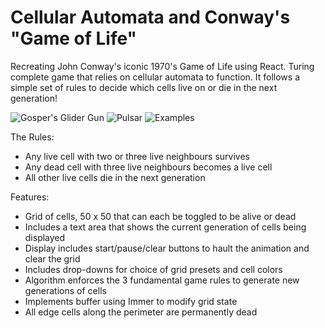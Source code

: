# Cellular Automata and Conway's "Game of Life"
Recreating John Conway's iconic 1970's Game of Life using React. Turing complete game that relies on cellular automata to function. It follows a simple set of rules to decide which cells live on or die in the next generation!

![Gosper's Glider Gun](https://upload.wikimedia.org/wikipedia/commons/e/e5/Gospers_glider_gun.gif)
![Pulsar](https://upload.wikimedia.org/wikipedia/commons/0/07/Game_of_life_pulsar.gif)
![Examples](https://camo.githubusercontent.com/a710386de69bcb8577875246196c7fb07144ff0c/68747470733a2f2f6d656469612e67697068792e636f6d2f6d656469612f3456565a547654717a5252304255774e49482f67697068792e676966)


The Rules:
<ul>
  <li>Any live cell with two or three live neighbours survives</li>
  <li>Any dead cell with three live neighbours becomes a live cell</li>
  <li>All other live cells die in the next generation</li>
</ul>

Features:
<ul>
  <li>Grid of cells, 50 x 50 that can each be toggled to be alive or dead</li>
  <li>Includes a text area that shows the current generation of cells being displayed</li>
  <li>Display includes start/pause/clear buttons to hault the animation and clear the grid</li>
  <li>Includes drop-downs for choice of grid presets and cell colors</li>
  <li>Algorithm enforces the 3 fundamental game rules to generate new generations of cells</li>
  <li>Implements buffer using Immer to modify grid state</li>
  <li>All edge cells along the perimeter are permanently dead</li>
</ul>


